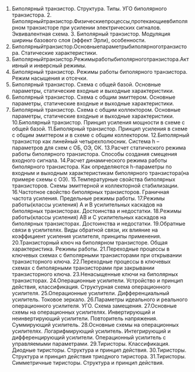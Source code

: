 1. Биполярный транзистор. Структура. Типы. УГО биполярного транзистора. 2. Биполярныйтранзистор.Физическиепроцессы,протекающиевбиполярном
транзисторе при усилении электрических сигналов. Эквивалентная схема. 3. Биполярный транзистор. Модуляция ширины базового слоя (эффект Эрли),
особенности.
4. Биполярныйтранзистор.Основныепараметрыбиполярноготранзистора.
Статические характеристики.
5. Биполярныйтранзистор.Режимыработыбиполярноготранзистора.Активный
и инверсный режимы.
6. Биполярный транзистор. Режимы работы биполярного транзистора. Режим
насыщения и отсечки.
7. Биполярный транзистор. Схема с общей базой. Основные параметры,
статические входные и выходные характеристики.
8. Биполярный транзистор. Схема с общим эмиттером. Основные параметры,
статические входные и выходные характеристики.
9. Биполярный транзистор. Схема с общим коллектором. Основные параметры,
статические входные и выходные характеристики.
10.Биполярный транзистор. Принцип усиления мощности в схеме с общей базой. 11.Биполярный транзистор. Принцип усиления в схеме с общим эмиттером и в
схеме с общим коллектором.
12.Биполярный транзистор как линейный четырехполюсник. Система h –
параметров для схем с ОБ, ОЭ, ОК.
13.Расчет статического режима работы биполярного транзистора. Способы
создания смещения входного сигнала.
14.Расчет динамического режима работы биполярного транзистора. Как
определяются h-параметры по входным и выходным характеристикам
биполярного транзистора(на примере схемы с ОЭ).
15.Температурные свойства биполярных транзисторов. Схемы эмиттерной и
коллекторной стабилизации.
16.Частотное свойство биполярных транзисторов. Граничная частота усиления.
Предельные режимы работы.
17.Режимы работы(классы усиления) A и B усилительных каскадов на
биполярных транзисторах. Достоинства и недостатки.
18.Режимы работы(классы усиления) AB и С усилительных каскадов на
биполярных транзисторах. Достоинства и недостатки. 19.Обратные связи в усилителях. Виды обратной связи, их влияние на
коэффициент усиления усилителя, принципы применения. 20.Транзисторный ключ на биполярном транзисторе. Общая характеристика.
Режимы работы.
21.Переходные процессы в ключевых схемах с биполярными транзисторами при
открывании транзисторного ключа.
22.Переходные процессы в ключевых схемах с биполярными транзисторами при
закрывании транзисторного ключа.
23.Ненасыщенные ключи на биполярных транзисторах.
24.Операционные усилители. Устройство и принцип действия, классификация.
Структурная схема операционного усилителя.
25.Операционные усилители. Дифференциальный усилитель. Токовое зеркало. 26.Параметры идеального и реального операционного усилителя. УГО. Схема
замещения.
27.Основные схемы на операционных усилителях. Инвертирующий и неинвертирующий усилители. Повторитель напряжения. Суммирующий усилитель.
28.Основные схемы на операционных усилителях. Логарифмирующий усилитель. Интегрирующий и дифференцирующий усилители. Операционный усилитель с управляемыми параметрами.
29.Тиристоры. Классификация. Диодные тиристоры. Структура и принцип действия.
30.Тиристоры. Структура и принцип действия триодного тиристора. 31.Тиристоры. Симметричные тиристоры. Структура и принцип действия.

